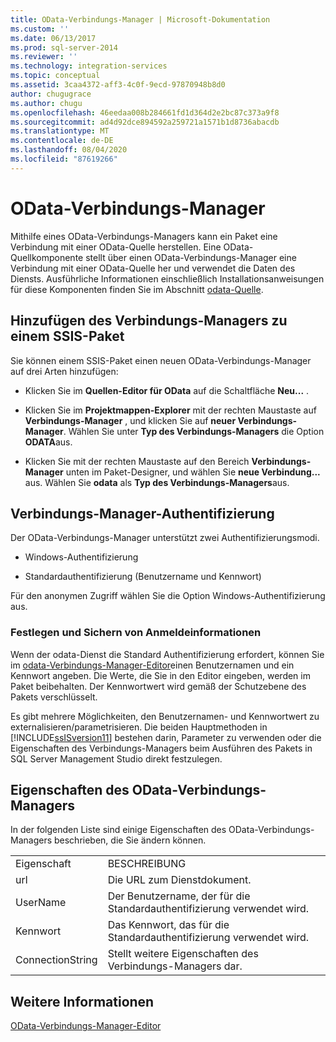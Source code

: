 ```yaml
---
title: OData-Verbindungs-Manager | Microsoft-Dokumentation
ms.custom: ''
ms.date: 06/13/2017
ms.prod: sql-server-2014
ms.reviewer: ''
ms.technology: integration-services
ms.topic: conceptual
ms.assetid: 3caa4372-aff3-4c0f-9ecd-97870948b8d0
author: chugugrace
ms.author: chugu
ms.openlocfilehash: 46eedaa008b284661fd1d364d2e2bc87c373a9f8
ms.sourcegitcommit: ad4d92dce894592a259721a1571b1d8736abacdb
ms.translationtype: MT
ms.contentlocale: de-DE
ms.lasthandoff: 08/04/2020
ms.locfileid: "87619266"
---
```

# <a name="odata-connection-manager"></a>OData-Verbindungs-Manager
  Mithilfe eines OData-Verbindungs-Managers kann ein Paket eine Verbindung mit einer OData-Quelle herstellen. Eine OData-Quellkomponente stellt über einen OData-Verbindungs-Manager eine Verbindung mit einer OData-Quelle her und verwendet die Daten des Diensts. Ausführliche Informationen einschließlich Installationsanweisungen für diese Komponenten finden Sie im Abschnitt [odata-Quelle](../data-flow/odata-source.md).  
  
## <a name="adding-connection-manager-to-an-ssis-package"></a>Hinzufügen des Verbindungs-Managers zu einem SSIS-Paket  
 Sie können einem SSIS-Paket einen neuen OData-Verbindungs-Manager auf drei Arten hinzufügen:  
  
-   Klicken Sie im **Quellen-Editor für OData** auf die Schaltfläche **Neu...** .  
  
-   Klicken Sie im **Projektmappen-Explorer** mit der rechten Maustaste auf **Verbindungs-Manager** , und klicken Sie auf **neuer Verbindungs-Manager**. Wählen Sie unter **Typ des Verbindungs-Managers** die Option **ODATA**aus.  
  
-   Klicken Sie mit der rechten Maustaste auf den Bereich **Verbindungs-Manager** unten im Paket-Designer, und wählen Sie **neue Verbindung...** aus. Wählen Sie **odata** als **Typ des Verbindungs-Managers**aus.  
  
## <a name="connection-manager-authentication"></a>Verbindungs-Manager-Authentifizierung  
 Der OData-Verbindungs-Manager unterstützt zwei Authentifizierungsmodi.  
  
-   Windows-Authentifizierung  
  
-   Standardauthentifizierung (Benutzername und Kennwort)  
  
 Für den anonymen Zugriff wählen Sie die Option Windows-Authentifizierung aus.  
  
### <a name="specifying-and-securing-credentials"></a>Festlegen und Sichern von Anmeldeinformationen  
 Wenn der odata-Dienst die Standard Authentifizierung erfordert, können Sie im [odata-Verbindungs-Manager-Editor](../odata-connection-manager-editor.md)einen Benutzernamen und ein Kennwort angeben. Die Werte, die Sie in den Editor eingeben, werden im Paket beibehalten. Der Kennwortwert wird gemäß der Schutzebene des Pakets verschlüsselt.  
  
 Es gibt mehrere Möglichkeiten, den Benutzernamen- und Kennwortwert zu externalisieren/parametrisieren. Die beiden Hauptmethoden in [!INCLUDE[ssISversion11](../../includes/ssisversion11-md.md)] bestehen darin, Parameter zu verwenden oder die Eigenschaften des Verbindungs-Managers beim Ausführen des Pakets in SQL Server Management Studio direkt festzulegen.  
  
## <a name="odata-connection-manager-properties"></a>Eigenschaften des OData-Verbindungs-Managers  
 In der folgenden Liste sind einige Eigenschaften des OData-Verbindungs-Managers beschrieben, die Sie ändern können.  
  
|||  
|-|-|  
|Eigenschaft|BESCHREIBUNG|  
|url|Die URL zum Dienstdokument.|  
|UserName|Der Benutzername, der für die Standardauthentifizierung verwendet wird.|  
|Kennwort|Das Kennwort, das für die Standardauthentifizierung verwendet wird.|  
|ConnectionString|Stellt weitere Eigenschaften des Verbindungs-Managers dar.|  
  
## <a name="see-also"></a>Weitere Informationen  
 [OData-Verbindungs-Manager-Editor](../odata-connection-manager-editor.md)  
  
  
